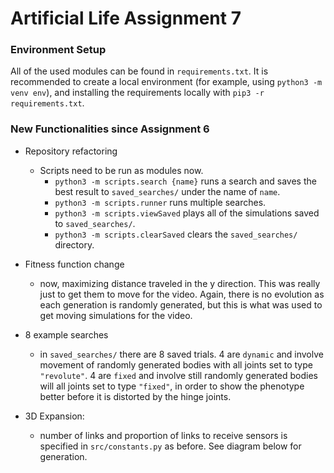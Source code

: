 # Artificial Life Assignment 7

### Environment Setup

All of the used modules can be found in `requirements.txt`. It is recommended to create a local environment (for example, using `python3 -m venv env`),
and installing the requirements locally with `pip3 -r requirements.txt`.

### New Functionalities since Assignment 6

- Repository refactoring
  - Scripts need to be run as modules now.
    - `python3 -m scripts.search {name}` runs a search and saves the best result to `saved_searches/` under the name of `name`.
    - `python3 -m scripts.runner` runs multiple searches.
    - `python3 -m scripts.viewSaved` plays all of the simulations saved to `saved_searches/`.
    - `python3 -m scripts.clearSaved` clears the `saved_searches/` directory.
- Fitness function change
  - now, maximizing distance traveled in the y direction. This was really just to get them to move for the video. Again, there is no evolution as each generation is randomly generated, but this is what was used to get moving simulations for the video.

- 8 example searches
  - in `saved_searches/` there are 8 saved trials. 4 are `dynamic` and involve movement of randomly generated bodies with all joints set to type `"revolute"`. 4 are `fixed` and involve still randomly generated bodies will all joints set to type `"fixed"`, in order to show the phenotype better before it is distorted by the hinge joints.
  
- 3D Expansion:
  - number of links and proportion of links to receive sensors is specified in `src/constants.py` as before. See diagram below for generation.
  


